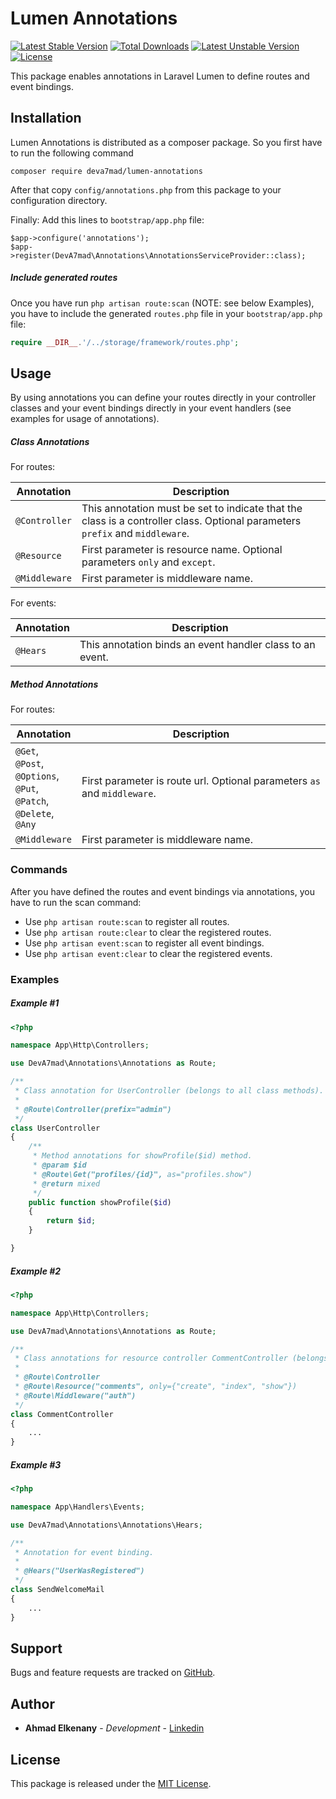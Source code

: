 # Lumen Annotations

[![Latest Stable Version](https://poser.pugx.org/deva7mad/lumen-annotations/v/stable)](https://packagist.org/packages/deva7mad/lumen-annotations) [![Total Downloads](https://poser.pugx.org/deva7mad/lumen-annotations/downloads)](https://packagist.org/packages/deva7mad/lumen-annotations) [![Latest Unstable Version](https://poser.pugx.org/deva7mad/lumen-annotations/v/unstable)](https://packagist.org/packages/deva7mad/lumen-annotations) [![License](https://poser.pugx.org/deva7mad/lumen-annotations/license)](https://packagist.org/packages/deva7mad/lumen-annotations)

This package enables annotations in Laravel Lumen to define routes and event bindings.

## Installation 

Lumen Annotations is distributed as a composer package. So you first have to run the following command

```
composer require deva7mad/lumen-annotations
```

After that copy `config/annotations.php` from this package to your configuration directory.

Finally: Add this lines to `bootstrap/app.php` file:

```
$app->configure('annotations');
$app->register(DevA7mad\Annotations\AnnotationsServiceProvider::class);
```


##### Include generated routes

Once you have run `php artisan route:scan` (NOTE: see below Examples), you have to include the generated `routes.php` file in your `bootstrap/app.php` file:

```php
require __DIR__.'/../storage/framework/routes.php';
```

## Usage

By using annotations you can define your routes directly in your controller classes and your event bindings directly in your event handlers (see examples for usage of annotations).

##### Class Annotations

For routes:

Annotation | Description
--- | ---
`@Controller` | This annotation must be set to indicate that the class is a controller class. Optional parameters `prefix` and `middleware`.
`@Resource` | First parameter is resource name. Optional parameters `only` and `except`.
`@Middleware` | First parameter is middleware name.

For events:

Annotation | Description
--- | ---
`@Hears` | This annotation binds an event handler class to an event.

##### Method Annotations

For routes:

Annotation | Description
--- | ---
`@Get`,<br>`@Post`,<br>`@Options`,<br>`@Put`,<br>`@Patch`,<br>`@Delete`,<br>`@Any` | First parameter is route url. Optional parameters `as` and `middleware`.
`@Middleware` | First parameter is middleware name.

### Commands

After you have defined the routes and event bindings via annotations, you have to run the scan command:

* Use `php artisan route:scan` to register all routes.
* Use `php artisan route:clear` to clear the registered routes.
* Use `php artisan event:scan` to register all event bindings.
* Use `php artisan event:clear` to clear the registered events.

### Examples

##### Example #1

```php
<?php

namespace App\Http\Controllers;

use DevA7mad\Annotations\Annotations as Route;

/**
 * Class annotation for UserController (belongs to all class methods).
 *
 * @Route\Controller(prefix="admin")
 */
class UserController
{
    /**
     * Method annotations for showProfile($id) method.
     * @param $id
     * @Route\Get("profiles/{id}", as="profiles.show")
     * @return mixed
     */
    public function showProfile($id)
    {
        return $id;
    }

}
```

##### Example #2

```php
<?php

namespace App\Http\Controllers;

use DevA7mad\Annotations\Annotations as Route;

/**
 * Class annotations for resource controller CommentController (belongs to all class methods).
 *
 * @Route\Controller
 * @Route\Resource("comments", only={"create", "index", "show"})
 * @Route\Middleware("auth")
 */
class CommentController
{
    ...
}
```

##### Example #3

```php
<?php

namespace App\Handlers\Events;

use DevA7mad\Annotations\Annotations\Hears;

/**
 * Annotation for event binding.
 *
 * @Hears("UserWasRegistered")
 */
class SendWelcomeMail
{
    ...
}
```

## Support

Bugs and feature requests are tracked on [GitHub](https://github.com/deva7mad/lumen-annotations/issues).

## Author

* **Ahmad Elkenany** - *Development* - [Linkedin](https://www.linkedin.com/in/ahmad-elkenany/)

## License

This package is released under the [MIT License](LICENSE).

